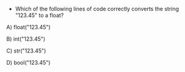 - Which of the following lines of code correctly converts the string "123.45" to a float?

A) float("123.45")

B) int("123.45")

C) str("123.45")

D) bool("123.45")

<!-- Answer: A) -->